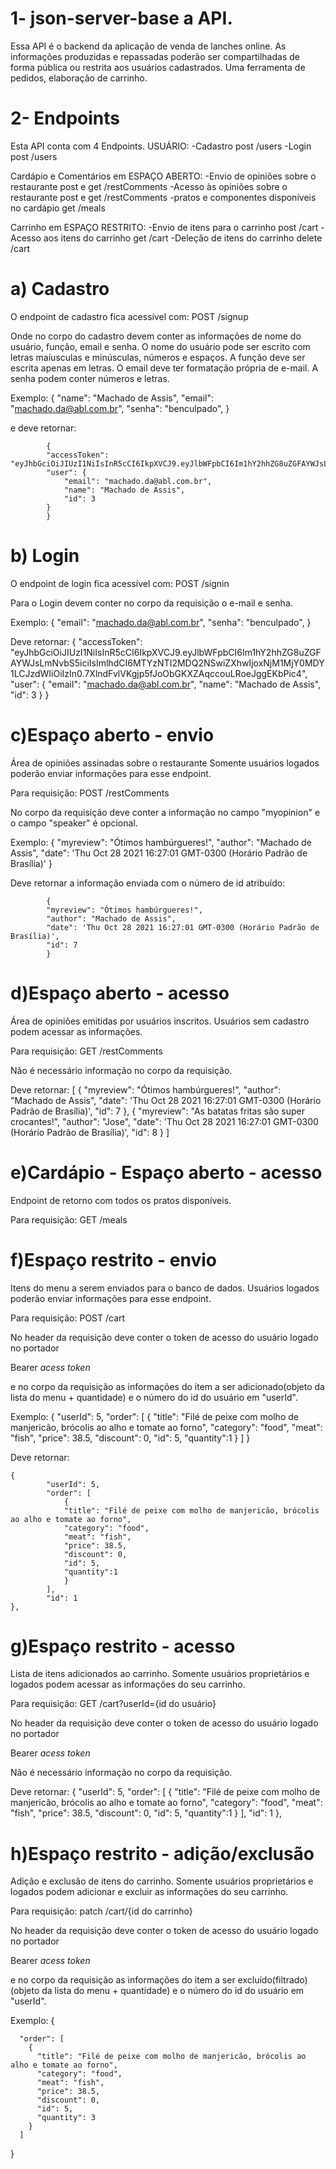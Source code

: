 # 1- json-server-base a API.

Essa API é o backend da aplicação de venda de lanches online. As informações produzidas e repassadas poderão ser compartilhadas de forma pública ou restrita aos usuários cadastrados. Uma ferramenta de pedidos, elaboração de carrinho.

# 2- Endpoints

Esta API conta com 4 Endpoints.
USUÁRIO:
-Cadastro post /users
-Login post /users

Cardápio e Comentários em ESPAÇO ABERTO:
-Envio de opiniões sobre o restaurante post e get /restComments
-Acesso às opiniões sobre o restaurante post e get /restComments
-pratos e componentes disponíveis no cardápio get /meals

Carrinho em ESPAÇO RESTRITO:
-Envio de itens para o carrinho post /cart
-Acesso aos itens do carrinho get /cart
-Deleção de itens do carrinho delete /cart

# a) Cadastro

O endpoint de cadastro fica acessível com:
POST /signup

Onde no corpo do cadastro devem conter as informações de nome do usuário, função, email e senha.
O nome do usuário pode ser escrito com letras maíusculas e minúsculas, números e espaços.
A função deve ser escrita apenas em letras.
O email deve ter formatação própria de e-mail.
A senha podem conter números e letras.

Exemplo:
{ "name": "Machado de Assis",
"email": "machado.da@abl.com.br",
"senha": "benculpado",
}

e deve retornar:

            {
            "accessToken": "eyJhbGciOiJIUzI1NiIsInR5cCI6IkpXVCJ9.eyJlbWFpbCI6Im1hY2hhZG8uZGFAYWJsLmNvbS5iciIsImlhdCI6MTYzNTI2MDMyMiwiZXhwIjoxNjM1MjYzOTIyLCJzdWIiOiIzIn0.B6byz7WgpWmEfi6ZCsCixmKDkKyhjkwb9mARNClrWz4",
            "user": {
                "email": "machado.da@abl.com.br",
                "name": "Machado de Assis",
                "id": 3
            }
            }

# b) Login

O endpoint de login fica acessível com:
POST /signin

Para o Login devem conter no corpo da requisição o e-mail e senha.

Exemplo:
{
"email": "machado.da@abl.com.br",
"senha": "benculpado",
}

Deve retornar:
{
"accessToken": "eyJhbGciOiJIUzI1NiIsInR5cCI6IkpXVCJ9.eyJlbWFpbCI6Im1hY2hhZG8uZGFAYWJsLmNvbS5iciIsImlhdCI6MTYzNTI2MDQ2NSwiZXhwIjoxNjM1MjY0MDY1LCJzdWIiOiIzIn0.7XlndFvlVKgjp5fJoObGKXZAqccouLRoeJggEKbPic4",
"user": {
"email": "machado.da@abl.com.br",
"name": "Machado de Assis",
"id": 3
}
}

# c)Espaço aberto - envio

Área de opiniões assinadas sobre o restaurante
Somente usuários logados poderão enviar informações para esse endpoint.

Para requisição:
POST /restComments

No corpo da requisição deve conter a informação no campo "myopinion" e o campo "speaker" é opcional.

Exemplo:
{
"myreview": "Ótimos hambúrgueres!",
"author": "Machado de Assis",
"date": 'Thu Oct 28 2021 16:27:01 GMT-0300 (Horário Padrão de Brasília)'
}

Deve retornar a informação enviada com o número de id atribuído:

            {
            "myreview": "Ótimos hambúrgueres!",
            "author": "Machado de Assis",
            "date": 'Thu Oct 28 2021 16:27:01 GMT-0300 (Horário Padrão de Brasília)',
            "id": 7
            }

# d)Espaço aberto - acesso

Área de opiniões emitidas por usuários inscritos.
Usuários sem cadastro podem acessar as informações.

Para requisição:
GET /restComments

Não é necessário informação no corpo da requisição.

Deve retornar:
[
{
"myreview": "Ótimos hambúrgueres!",
"author": "Machado de Assis",
"date": 'Thu Oct 28 2021 16:27:01 GMT-0300 (Horário Padrão de Brasília)',
"id": 7
},
{
"myreview": "As batatas fritas são super crocantes!",
"author": "Jose",
"date": 'Thu Oct 28 2021 16:27:01 GMT-0300 (Horário Padrão de Brasília)',
"id": 8
}
]

# e)Cardápio - Espaço aberto - acesso

Endpoint de retorno com todos os pratos disponíveis.

Para requisição:
GET /meals


# f)Espaço restrito - envio

Itens do menu a serem enviados para o banco de dados.
Usuários logados poderão enviar informações para esse endpoint.

Para requisição:
POST /cart

No header da requisição deve conter o token de acesso do usuário logado no portador

Bearer _acess token_

e no corpo da requisição as informações do item a ser adicionado(objeto da lista do menu + quantidade) e o número do id do usuário em "userId".

Exemplo:
{
      "userId": 5,
      "order": [
        {
          "title": "Filé de peixe com molho de manjericão, brócolis ao alho e tomate ao forno",
          "category": "food",
          "meat": "fish",
          "price": 38.5,
          "discount": 0,
          "id": 5,
          "quantity":1
        }
      ]
}

Deve retornar:

    {
            "userId": 5,
            "order": [
                {
                "title": "Filé de peixe com molho de manjericão, brócolis ao alho e tomate ao forno",
                "category": "food",
                "meat": "fish",
                "price": 38.5,
                "discount": 0,
                "id": 5,
                "quantity":1
                }
            ],
            "id": 1
    },

# g)Espaço restrito - acesso

Lista de itens adicionados ao carrinho.
Somente usuários proprietários e logados podem acessar as informações do seu carrinho.

Para requisição:
GET /cart?userId={id do usuário}

No header da requisição deve conter o token de acesso do usuário logado no portador

Bearer _acess token_

Não é necessário informação no corpo da requisição.

Deve retornar:
{
            "userId": 5,
            "order": [
                {
                "title": "Filé de peixe com molho de manjericão, brócolis ao alho e tomate ao forno",
                "category": "food",
                "meat": "fish",
                "price": 38.5,
                "discount": 0,
                "id": 5,
                "quantity":1
                }
            ],
            "id": 1
    },

# h)Espaço restrito - adição/exclusão

Adição e exclusão de itens do carrinho.
Somente usuários proprietários e logados podem adicionar e excluir as informações do seu carrinho.

Para requisição:
patch /cart/{id do carrinho}

No header da requisição deve conter o token de acesso do usuário logado no portador

Bearer _acess token_

e no corpo da requisição as informações do item a ser excluído(filtrado) (objeto da lista do menu + quantidade) e o número do id do usuário em "userId".

Exemplo:
{
      
      "order": [ 
        {
          "title": "Filé de peixe com molho de manjericão, brócolis ao alho e tomate ao forno",
          "category": "food",
          "meat": "fish",
          "price": 38.5,
          "discount": 0,
          "id": 5,
          "quantity": 3
        }
      ]
}

